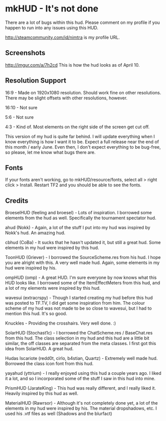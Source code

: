 
mkHUD - It's not done
=======
There are a lot of bugs within this hud. Please comment on my profile if you happen to run into any issues using this HUD.

http://steamcommunity.com/id/nimtra is my profile URL.

Screenshots
----------
http://imgur.com/a/7h2cd This is how the hud looks as of April 10.

Resolution Support
----------
16:9 - Made on 1920x1080 resolution. Should work fine on other resolutions. There may be slight offsets with other resolutions, however.

16:10 - Not sure

5:6 - Not sure

4:3 - Kind of. Most elements on the right side of the screen get cut off.


This version of my hud is quite far behind. I will update everything when I know everything is how I want it to be. Expect a full release near the end of this month / early June. Even then, I don't expect everything to be bug-free, so please, let me know what bugs there are.

Fonts
------------
If your fonts aren't working, go to mkHUD/resource/fonts, select all > right click > Install. Restart TF2 and you should be able to see the fonts.

Credits
---------

BroeselHUD (feeling and broesel) - Lots of inspiration. I borrowed some elements from the hud as well. Specifically the tournament spectator hud.

ahud (Nokk) - Again, a lot of the stuff I put into my hud was inspired by Nokk's hud. An amazing hud.

cbhud (CoBa) - It sucks that he hasn't updated it, but still a great hud. Some elements in my hud were inspired by this hud.

ToonHUD (Griever) - I borrowed the SourceScheme.res from his hud. I hope you are alright with this. A very well made hud. Again, some elements in my hud were inspired by his.

ompHUD (omp) - A great HUD. I'm sure everyone by now knows what this HUD looks like. I borrowed some of the ItemEffectMeters from this hud, and a lot of my elements were inspired by this hud.

wavesui (extracrspy) - Though I started creating my hud before this hud was posted to TF.TV, I did get some inspiration from him. The colour scheme of my hud was not made to be so close to wavesui, but I had to mention this hud. It's so good.

Knuckles - Providing the crosshairs. Very well done. :)

SolarHUD (Stochast1c) - I borrowed the ChatScheme.res / BaseChat.res from this hud. The class selection in my hud and this hud are a little bit similar, the off classes are separated from the meta classes. I first got this idea from SolarHUD. A great hud.

Hudas Iscariote (redd0t, cirlo, b4stian, Quartz) - Extremely well made hud. Borrowed the class icon font from this hud.

yayahud (yttrium) - I really enjoyed using this hud a couple years ago. I liked it a lot, and so I incorporated some of the stuff I saw in this hud into mine.

PrismHUD (JarateKing) - This hud was really different, and I really liked it. Heavily inspired by this hud as well.

MaterialHUD (Rawrsor) - Although it's not completely done yet, a lot of the elements in my hud were inspired by his. The material dropshadows, etc. I used his .vtf files as well (Shadows and the blurfact)
